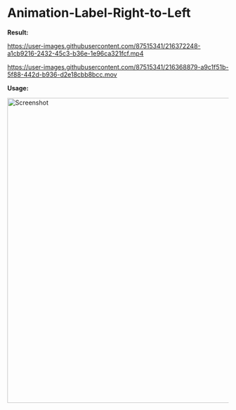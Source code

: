 # Animation-Label-Right-to-Left

**Result:**

https://user-images.githubusercontent.com/87515341/216372248-a1cb9216-2432-45c3-b36e-1e96ca321fcf.mp4


https://user-images.githubusercontent.com/87515341/216368879-a9c1f51b-5f88-442d-b936-d2e18cbb8bcc.mov



**Usage:**

<img width="695" alt="Screenshot" src="https://user-images.githubusercontent.com/87515341/216368448-e14d37ca-f041-408a-904e-cfc82cf55a36.png">


